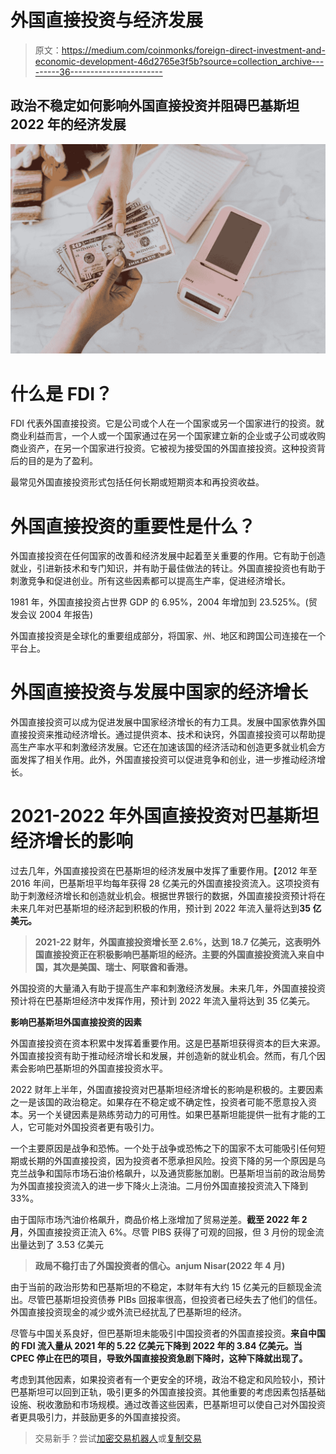 # 外国直接投资与经济发展

> 原文：<https://medium.com/coinmonks/foreign-direct-investment-and-economic-development-46d2765e3f5b?source=collection_archive---------36----------------------->

## 政治不稳定如何影响外国直接投资并阻碍巴基斯坦 2022 年的经济发展

![](img/8cacaa303afcad325e09b1789875ac55.png)

# 什么是 FDI？

FDI 代表外国直接投资。它是公司或个人在一个国家或另一个国家进行的投资。就商业利益而言，一个人或一个国家通过在另一个国家建立新的企业或子公司或收购商业资产，在另一个国家进行投资。它被视为接受国的外国直接投资。这种投资背后的目的是为了盈利。

最常见外国直接投资形式包括任何长期或短期资本和再投资收益。

# 外国直接投资的重要性是什么？

外国直接投资在任何国家的改善和经济发展中起着至关重要的作用。它有助于创造就业，引进新技术和专门知识，并有助于最佳做法的转让。外国直接投资也有助于刺激竞争和促进创业。所有这些因素都可以提高生产率，促进经济增长。

1981 年，外国直接投资占世界 GDP 的 6.95%，2004 年增加到 23.525%。(贸发会议 2004 年报告)

外国直接投资是全球化的重要组成部分，将国家、州、地区和跨国公司连接在一个平台上。

# 外国直接投资与发展中国家的经济增长

外国直接投资可以成为促进发展中国家经济增长的有力工具。发展中国家依靠外国直接投资来推动经济增长。通过提供资本、技术和诀窍，外国直接投资可以帮助提高生产率水平和刺激经济发展。它还在加速该国的经济活动和创造更多就业机会方面发挥了相关作用。此外，外国直接投资可以促进竞争和创业，进一步推动经济增长。

# 2021-2022 年外国直接投资对巴基斯坦经济增长的影响

过去几年，外国直接投资在巴基斯坦的经济发展中发挥了重要作用。【2012 年至 2016 年间，巴基斯坦平均每年获得 28 亿美元的外国直接投资流入。这项投资有助于刺激经济增长和创造就业机会。根据世界银行的数据，外国直接投资预计将在未来几年对巴基斯坦的经济起到积极的作用，预计到 2022 年流入量将达到**35 亿美元。**

> **2021-22 财年，外国直接投资增长至 2.6%，达到 18.7 亿美元，这表明外国直接投资正在积极影响巴基斯坦的经济。主要的外国直接投资流入来自中国，其次是美国、瑞士、阿联酋和香港。**

外国投资的大量涌入有助于提高生产率和刺激经济发展。未来几年，外国直接投资预计将在巴基斯坦经济中发挥作用，预计到 2022 年流入量将达到 35 亿美元。

**影响巴基斯坦外国直接投资的因素**

外国直接投资在资本积累中发挥着重要作用。这是巴基斯坦获得资本的巨大来源。外国直接投资有助于推动经济增长和发展，并创造新的就业机会。然而，有几个因素会影响巴基斯坦的外国直接投资水平。

2022 财年上半年，外国直接投资对巴基斯坦经济增长的影响是积极的。主要因素之一是该国的政治稳定。如果存在不稳定或不确定性，投资者可能不愿意投入资本。另一个关键因素是熟练劳动力的可用性。如果巴基斯坦能提供一批有才能的工人，它可能对外国投资者更有吸引力。

一个主要原因是战争和恐怖。一个处于战争或恐怖之下的国家不太可能吸引任何短期或长期的外国直接投资，因为投资者不愿承担风险。投资下降的另一个原因是乌克兰战争和国际市场石油价格飙升，以及通货膨胀加剧。巴基斯坦当前的政治局势为外国直接投资流入的进一步下降火上浇油。二月份外国直接投资流入下降到 33%。

由于国际市场汽油价格飙升，商品价格上涨增加了贸易逆差。**截至 2022 年 2 月**，外国直接投资正流入 6%。尽管 PIBS 获得了可观的回报，但 3 月份的现金流出量达到了 3.53 亿美元

> **政局不稳打击了外国投资者的信心。anjum Nisar(2022 年 4 月)**

由于当前的政治形势和巴基斯坦的不稳定，本财年有大约 15 亿美元的巨额现金流出。尽管巴基斯坦投资债券 PIBs 回报率很高，但投资者已经失去了他们的信任。外国直接投资现金的减少或外流已经扰乱了巴基斯坦的经济。

尽管与中国关系良好，但巴基斯坦未能吸引中国投资者的外国直接投资。**来自中国的 FDI 流入量从 2021 年的 5.22 亿美元下降到 2022 年的 3.84 亿美元。当 CPEC 停止在巴的项目，导致外国直接投资急剧下降时，这种下降就出现了。**

考虑到其他因素，如果投资者有一个更安全的环境，政治不稳定和风险较小，预计巴基斯坦可以回到正轨，吸引更多的外国直接投资。其他重要的考虑因素包括基础设施、税收激励和市场规模。通过改善这些因素，巴基斯坦可以使自己对外国投资者更具吸引力，并鼓励更多的外国直接投资。

> 交易新手？尝试[加密交易机器人](/coinmonks/crypto-trading-bot-c2ffce8acb2a)或[复制交易](/coinmonks/top-10-crypto-copy-trading-platforms-for-beginners-d0c37c7d698c)